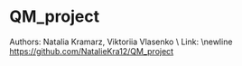 # QM_project
 Authors:
 Natalia Kramarz, Viktoriia Vlasenko \\
 Link:
 \newline https://github.com/NatalieKra12/QM_project
